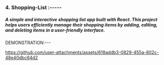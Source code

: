 <h3>4. Shopping-List :-----</h3>
<h5>A simple and interactive shopping list app built with React. This project helps users efficiently manage their shopping items by adding, editing, and deleting items in a user-friendly interface.</h5>
DEMONSTRATION:---

https://github.com/user-attachments/assets/618addb3-0829-455a-802c-48e40dbc64d2
